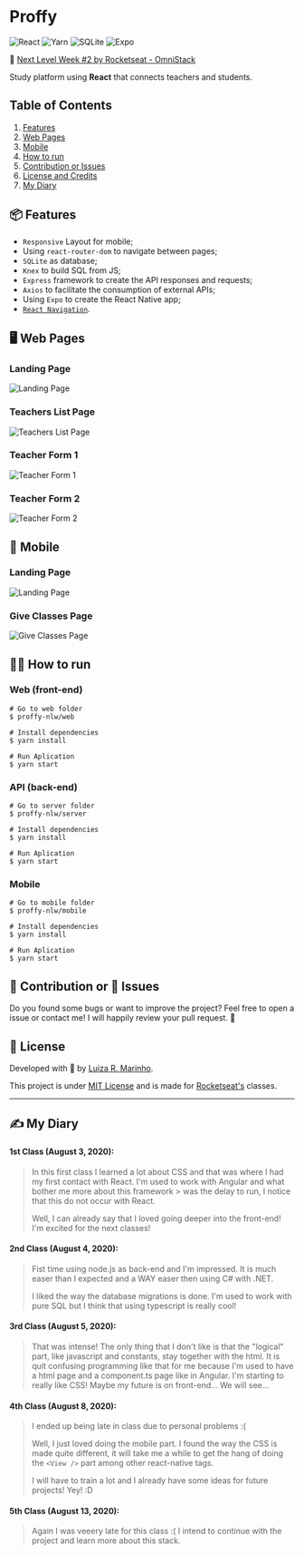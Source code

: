 # Proffy
![React](https://img.shields.io/badge/React-61DAFB.svg?logo=react&logoColor=white)
![Yarn](https://img.shields.io/badge/Yarn-2C8EBB.svg?logo=yarn&logoColor=white)
![SQLite](https://img.shields.io/badge/SQLite-003B57.svg?logo=sqlite)
![Expo](https://img.shields.io/badge/Expo-000020.svg?logo=expo)

🚀 [Next Level Week #2 by Rocketseat - OmniStack](https://rocketseat.com.br/)

Study platform using **React** that connects teachers and students.

## Table of Contents
1. [Features](#features)
2. [Web Pages](#pages)
3. [Mobile](#mobile)
4. [How to run](#run)
5. [Contribution or Issues](#contribution)
6. [License and Credits](#credits)
7. [My Diary](#my-diary)

## 📦 Features <a name="features"></a>
* `Responsive` Layout for mobile;
* Using `react-router-dom` to navigate between pages;
* `SQLite` as database;
* `Knex` to build SQL from JS;
* `Express` framework to create the API responses and requests;
* `Axios` to facilitate the consumption of external APIs;
* Using `Expo` to create the React Native app;
* [`React Navigation`](https://reactnavigation.org/).

## 🖥 Web Pages <a name="pages"></a>
### Landing Page
![Landing Page](readme-img-1.png)

### Teachers List Page
![Teachers List Page](readme-img-2.png)

### Teacher Form 1
![Teacher Form 1](readme-img-3.png)

### Teacher Form 2
![Teacher Form 2](readme-img-4.png)

## 📱 Mobile <a name="mobile"></a>
### Landing Page
![Landing Page](readme-img-5.jpg)

### Give Classes Page
![Give Classes Page](readme-img-6.jpg)

## 👩‍💻 How to run <a name="run"></a>
### Web (front-end)
``` 
# Go to web folder
$ proffy-nlw/web

# Install dependencies
$ yarn install

# Run Aplication
$ yarn start
```

### API (back-end)
``` 
# Go to server folder
$ proffy-nlw/server

# Install dependencies
$ yarn install

# Run Aplication
$ yarn start
```

### Mobile
``` 
# Go to mobile folder
$ proffy-nlw/mobile

# Install dependencies
$ yarn install

# Run Aplication
$ yarn start
```

## 🦾 Contribution or 🐞 Issues <a name="contribution"></a>
Do you found some bugs or want to improve the project? Feel free to open a issue or contact me! I will happily review your pull request. 🥰


## 📃 License <a name="credits"></a>
Developed with 💙 by [Luiza R. Marinho](https://github.com/luizous).

This project is under [MIT License](https://github.com/luizous/proffy-nlw/blob/master/LICENSE) and is made for [Rocketseat's](https://rocketseat.com.br/) classes.

---


## ✍️ My Diary <a name="my-diary"></a>
#### 1st Class (August 3, 2020):
> In this first class I learned a lot about CSS and that was where I had my first contact with React. I'm used to work with Angular and what bother me more about this framework > was the delay to run, I notice that this do not occur with React.
>
> Well, I can already say that I loved going deeper into the front-end! I'm excited for the next classes!

#### 2nd Class (August 4, 2020):
> Fist time using node.js as back-end and I'm impressed. It is much easer than I expected and a WAY easer then using C# with .NET. 
>
> I liked the way the database migrations is done. I'm used to work with pure SQL but I think that using typescript is really cool!

#### 3rd Class (August 5, 2020):
> That was intense! The only thing that I don't like is that the "logical" part, like javascript and constants, stay together with the html. It is quit confusing programming like that for me because I'm used to have a html page and a component.ts page like in Angular.
> I'm starting to really like CSS! Maybe my future is on front-end... We will see...

#### 4th Class (August 8, 2020):
> I ended up being late in class due to personal problems :(
>
> Well, I just loved doing the mobile part. I found the way the CSS is made quite different, it will take me a while to get the hang of doing the `<View />` part among other react-native tags.
>
> I will have to train a lot and I already have some ideas for future projects! Yey! :D

#### 5th Class (August 13, 2020):
> Again I was veeery late for this class :(
> I intend to continue with the project and learn more about this stack.
